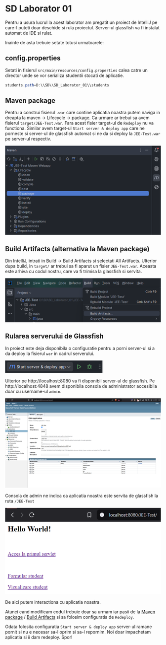 # SD Laborator 01

Pentru a usura lucrul la acest laborator am pregatit un proiect de IntelliJ pe care-l puteti doar deschide si rula proiectul.
Server-ul glassfish va fi instalat automat de IDE si rulat.

Inainte de asta trebuie setate totusi urmatoarele:

## config.properties
Setati in fisierul `src/main/resources/config.properties` calea catre un director unde se vor serializa studentii stocati de aplicatie.

```java
students.path=D:\\SD\\SD_Laborator_01\\students
```
## Maven package
Pentru a construi fisierul `.war` care contine aplicatia noastra putem naviga in dreapta la maven -> Lifecycle -> package. Ca urmare ar trebui sa avem fisierul `target/JEE-Test.war`. Fara acest fisier target-ul de `Redeploy` nu va functiona. Similar avem target-ul `Start server & deploy app` care ne porneste si server-ul de glassfish automat si ne da si deploy la `JEE-Test.war` pe server-ul respectiv.

![alt text](images/image5.png)

## Build Artifacts (alternativa la Maven package)

Din IntelliJ, intrati in Build -> Build Artifacts si selectati All Artifacts. Ulterior dupa build, in `target/` ar trebui sa fi aparut un fisier `JEE-Test.war`. Aceasta este arhiva cu codul nostru, care va fi trimisa la glassfish si servita.

![alt text](images/image.png)


## Rularea serverului de Glassfish

In proiect este deja disponibila o configuratie pentru a porni server-ul si a da deploy la fisierul `war` in cadrul serverului.

![alt text](images/image2.png)

Ulterior pe http://localhost:8080 va fi disponibil server-ul de glassfish.
Pe http://localhost:4848 avem disponibila consola de administrator accesibila doar cu username-ul `admin`.

![alt text](images/image3.png)

Consola de admin ne indica ca aplicatia noastra este servita de glassfish la ruta `/JEE-Test`

![alt text](images/image4.png)

De aici putem interactiona cu aplicatia noastra. 

Atunci cand modificam codul trebuie doar sa urmam iar pasii de la [Maven package](#maven-package) / [Build Artifacts](#build-artifacts) si sa folosim configuratia de `Redeploy`.

Odata folosita configuratia `Start server & deploy app` server-ul ramane pornit si nu e necesar sa-l oprim si sa-l repornim. Noi doar impachetam aplicatia si ii dam redeploy.
Spor!